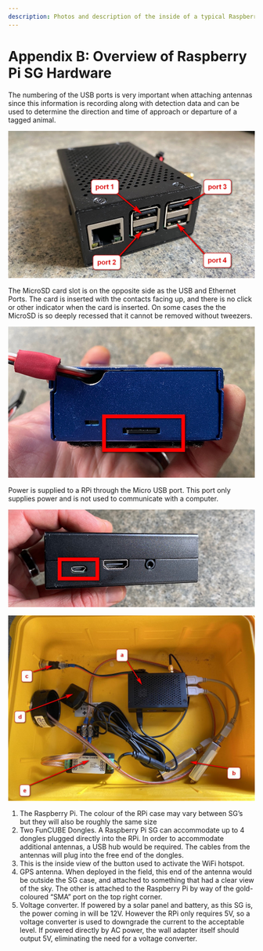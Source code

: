 ```yaml
---
description: Photos and description of the inside of a typical Raspberry Pi SensorGnome
---
```


# Appendix B: Overview of Raspberry Pi SG Hardware

The numbering of the USB ports is very important when attaching antennas since this information is recording along with detection data and can be used to determine the direction and time of approach or departure of a tagged animal.

![](.gitbook/assets/rpiports.jpg)

The MicroSD card slot is on the opposite side as the USB and Ethernet Ports. The card is inserted with the contacts facing up, and there is no click or other indicator when the card is inserted. On some cases the the MicroSD is so deeply recessed that it cannot be removed without tweezers.

![MicroSD card is inserted with the gold contacts facing up](.gitbook/assets/rpisdslot.jpg)

Power is supplied to a RPi through the Micro USB port. This port only supplies power and is not used to communicate with a computer. 

![Micro USB port on a Raspberry Pi](.gitbook/assets/rpi5v.jpg)

![The primary components inside a typical Raspberry Pi SensorGnome](.gitbook/assets/sginternal.jpg)

1. The Raspberry Pi. The colour of the RPi case may vary between SG’s but they will also be roughly the same size
2. Two FunCUBE Dongles. A Raspberry Pi SG can accommodate up to 4 dongles plugged directly into the RPi. In order to accommodate additional antennas, a USB hub would be required. The cables from the antennas will plug into the free end of the dongles.
3. This is the inside view of the button used to activate the WiFi hotspot.
4. GPS antenna. When deployed in the field, this end of the antenna would be outside the SG case, and attached to something that had a clear view of the sky. The other is attached to the Raspberry Pi by way of the gold-coloured “SMA” port on the top right corner.
5. Voltage converter. If powered by a solar panel and battery, as this SG is, the power coming in will be 12V. However the RPi only requires 5V, so a voltage converter is used to downgrade the current to the acceptable level. If powered directly by AC power, the wall adapter itself should output 5V, eliminating the need for a voltage converter.

